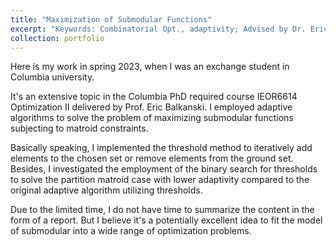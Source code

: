 ```yaml
---
title: "Maximization of Submodular Functions"
excerpt: "Keywords: Combinatorial Opt., adaptivity; Advised by Dr. Eric Balkanski."
collection: portfolio
---
```


Here is my work in spring 2023, when I was an exchange student in Columbia university.

It's an extensive topic in the Columbia PhD required course IEOR6614 Optimization II delivered by Prof. Eric Balkanski. I employed adaptive algorithms to solve the problem of maximizing submodular functions subjecting to matroid constraints.

Basically speaking, I implemented the threshold method to iteratively add elements to the chosen set or remove elements from the ground set. Besides, I investigated the employment of the binary search for thresholds to solve the partition matroid case with lower adaptivity compared to the original adaptive algorithm utilizing thresholds.

Due to the limited time, I do not have time to summarize the content in the form of a report. But I believe it's a potentially excellent idea to fit the model of submodular into a wide range of optimization problems.

